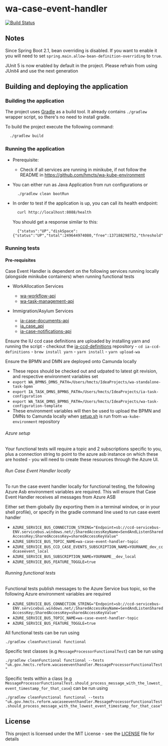 # wa-case-event-handler

[![Build Status](https://travis-ci.org/hmcts/wa-case-event-handler.svg?branch=master)](https://travis-ci.org/hmcts/wa-case-event-handler)

## Notes

Since Spring Boot 2.1, bean overriding is disabled. If you want to enable it you will need to set `spring.main.allow-bean-definition-overriding` to `true`.

JUnit 5 is now enabled by default in the project. Please refrain from using JUnit4 and use the next generation

## Building and deploying the application

### Building the application

The project uses [Gradle](https://gradle.org) as a build tool. It already contains
`./gradlew` wrapper script, so there's no need to install gradle.

To build the project execute the following command:

```bash
  ./gradlew build
```

### Running the application

- Prerequisite:
  - Check if all services are running in minikube, if not follow the README in
    https://github.com/hmcts/wa-kube-environment
  
- You can either run as Java Application from run configurations or
    ```bash
      ./gradlew clean bootRun
    ```
- In order to test if the application is up, you can call its health endpoint:

    ```bash
      curl http://localhost:8088/health
    ```

  You should get a response similar to this:

    ```
      {"status":"UP","diskSpace":{"status":"UP","total":249644974080,"free":137188298752,"threshold":10485760}}
    ```

### Running tests

#### Pre-requisites

Case Event Handler is dependent on the following services running locally (alongside minikube containers) when running
functional tests 

- WorkAllocation Services
    - [wa-workflow-api](https://github.com/hmcts/wa-workflow-api)
    - [wa-task-management-api](https://github.com/hmcts/wa-task-management-api)

- Immigration/Asylum Services
    - [ia-case-documents-api](https://github.com/hmcts/ia-case-documents-api)
    - [ia_case_api](https://github.com/hmcts/ia_case_api)
    - [ia-case-notifications-api](https://github.com/hmcts/ia-case-notifications-api)
    
Ensure the IU ccd case definitions are uploaded by installing yarn and running the script
    - checkout the [ia-ccd-definitions](https://github.com/hmcts/ia-ccd-definitions) repository
    - `cd ia-ccd-definitions`
    - `brew install yarn`
    - `yarn install`
    - `yarn upload-wa`
    
Ensure the BPMN and DMN are deployed onto Camunda locally
- These repos should be checked out and udpated to latest git revision, and respective environment variables set
 - `export WA_BPMNS_DMNS_PATH=/Users/hmcts/IdeaProjects/wa-standalone-task-bpmn`
 - `export IA_TASK_DMNS_BPMNS_PATH=/Users/hmcts/IdeaProjects/ia-task-configuration`
 - `export WA_TASK_DMNS_BPMNS_PATH=/Users/hmcts/IdeaProjects/wa-task-configuration-template`
 - These environment variables will then be used to upload the BPMN and DMNs to Camunda locally when
[setup.sh](https://github.com/hmcts/wa-kube-environment/blob/master/scripts/setup.sh) is run from `wa-kube-environment` repository

###### Azure setup

Your functional tests will require a topic and 2 subscriptions specific to you, plus a connection string to point to 
the azure asb instance on which these are hosted - you will need to create these resources
through the  Azure UI.

###### Run Case Event Handler locally

To run the case event handler locally for functional testing, the following Azure Asb environment variables are required.
This will ensure that Case Event Handler receives all messages from Azure ASB 

Either set them globally (by exporting them in a terminal window, or in your shell profile), or specify in the gradle 
command line used to run case event handler

 - `AZURE_SERVICE_BUS_CONNECTION_STRING="Endpoint=sb://ccd-servicebus-ENV.servicebus.windows.net/;SharedAccessKeyName=SendAndListenSharedAccessKey;SharedAccessKey=sharedAccessKeyValue"`
 - `AZURE_SERVICE_BUS_TOPIC_NAME=wa-case-event-handler-topic`
 - `AZURE_SERVICE_BUS_CCD_CASE_EVENTS_SUBSCRIPTION_NAME=YOURNAME_dev_ccdcaseevent_local`
 - `AZURE_SERVICE_BUS_SUBSCRIPTION_NAME=YOURNAME__dev_local`
 - `AZURE_SERVICE_BUS_FEATURE_TOGGLE=true` 

###### Running functional tests

Functional tests publish messages to the Azure Service bus topic, so the following Azure environment 
variables are required    

 - `AZURE_SERVICE_BUS_CONNECTION_STRING="Endpoint=sb://ccd-servicebus-ENV.servicebus.windows.net/;SharedAccessKeyName=SendAndListenSharedAccessKey;SharedAccessKey=sharedAccessKeyValue"`
 - `AZURE_SERVICE_BUS_TOPIC_NAME=wa-case-event-handler-topic`
 - `AZURE_SERVICE_BUS_FEATURE_TOGGLE=true`

All functional tests can be run using

`./gradlew cleanFunctional functional`

Specific test classes (e.g `MessageProcessorFunctionalTest`) can be run using

`./gradlew cleanFunctional functional --tests "uk.gov.hmcts.reform.wacaseeventhandler.MessageProcessorFunctionalTest"`

Specific tests within a class (e.g `MessageProcessorFunctionalTest.should_process_message_with_the_lowest_event_timestamp_for_that_case`) can be run using

`./gradlew cleanFunctional functional --tests "uk.gov.hmcts.reform.wacaseeventhandler.MessageProcessorFunctionalTest.should_process_message_with_the_lowest_event_timestamp_for_that_case"`
## License

This project is licensed under the MIT License - see the [LICENSE](LICENSE) file for details


